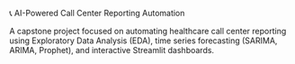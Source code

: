 📞 AI-Powered Call Center Reporting Automation

A capstone project focused on automating healthcare call center reporting using Exploratory Data Analysis (EDA), time series forecasting (SARIMA, ARIMA, Prophet), and interactive Streamlit dashboards.



